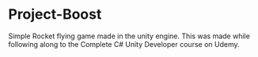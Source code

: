 # Project-Boost
Simple Rocket flying game made in the unity engine. This was made while following along to the Complete C# Unity Developer course on Udemy.
